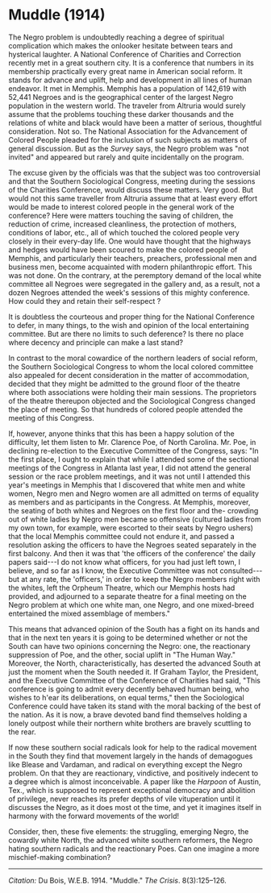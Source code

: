 <!--
title:   Muddle
author:  Du Bois, W.E.B.
journal: The Crisis
year:    1914
volume:  8
issue:   3
pages:   125-126
-->

# Muddle (1914)

The Negro problem is undoubtedly reaching a degree of spiritual
complication which makes the onlooker hesitate between tears and
hysterical laughter. A National Conference of Charities and Correction
recently met in a great southern city. It is a conference that numbers
in its membership practically every great name in American social
reform. It stands for advance and uplift, help and development in all
lines of human endeavor. It met in Memphis. Memphis has a population of
142,619 with 52,441 Negroes and is the geographical center of the
largest Negro population in the western world. The traveler from
Altruria would surely assume that the problems touching these darker
thousands and the relations of white and black would have been a matter
of serious, thoughtful consideration. Not so. The National Association
for the Advancement of Colored People pleaded for the inclusion of such
subjects as matters of general discussion. But as the *Survey* says, the
Negro problem was "not invited" and appeared but rarely and quite
incidentally on the program.

The excuse given by the officials was that the subject was too
controversial and that the Southern Sociological Congress, meeting
during the sessions of the Charities Conference, would discuss these
matters. Very good. But would not this same traveller from Altruria
assume that at least every effort would be made to interest colored people in the general work of the conference? Here were matters touching the saving of children, the reduction of crime, increased cleanliness, the protection of mothers, conditions of labor, etc., all of which touched the colored people very
closely in their every-day life. One would have thought that the
highways and hedges would have been scoured to make the colored people
of Memphis, and particularly their teachers, preachers, professional men
and business men, become acquainted with modern philanthropic effort.
This was not done. On the contrary, at the peremptory demand of the
local white committee all Negroes were segregated in the gallery and, as
a result, not a dozen Negroes attended the week's sessions of this
mighty conference. How could they and retain their self-respect ?

It is doubtless the courteous and proper thing for the National
Conference to defer, in many things, to the wish and opinion of the
local entertaining committee. But are there no limits to such deference?
Is there no place where decency and principle can make a last stand?

In contrast to the moral cowardice of the northern leaders of social
reform, the Southern Sociological Congress to whom the local colored
committee also appealed for decent consideration in the matter of
accommodation, decided that they might be admitted to the ground floor
of the theatre where both associations were holding their main sessions.
The proprietors of the theatre thereupon objected and the Sociological Congress changed the place of meeting. So that hundreds of colored people attended the meeting of this Congress.

If, however, anyone thinks that this has been a happy solution of the
difficulty, let them listen to Mr. Clarence Poe, of North Carolina. Mr.
Poe, in declining re-election to the Executive Committee of the
Congress, says: "In the first place, I ought to explain that while I attended some of the sectional meetings of the Congress in Atlanta last year, I did not
attend the general session or the race problem meetings, and it was not
until I attended this year's meetings in Memphis that I discovered that
white men and white women, Negro men and Negro women are all admitted on
terms of equality as members and as participants in the Congress. At
Memphis, moreover, the seating of both whites and Negroes on the first
floor and the- crowding out of white ladies by Negro men became so
offensive (cultured ladies from my own town, for example, were escorted
to their seats by Negro ushers) that the local Memphis committee could
not endure it, and passed a resolution asking the officers to have the
Negroes seated separately in the first balcony. And then it was that
'the officers of the conference' the daily papers said---I do not know
what officers, for you had just left town, I believe, and so far as I
know, the Executive Committee was not consulted---but at any rate, the
'officers,' in order to keep the Negro members right with the whites,
left the Orpheum Theatre, which our Memphis hosts had provided, and
adjourned to a separate theatre for a final meeting on the Negro problem
at which one white man, one Negro, and one mixed-breed entertained the
mixed assemblage of members."

This means that advanced opinion of the South has a fight on its hands
and that in the next ten years it is going to be determined whether or
not the South can have two opinions concerning the Negro: one, the
reactionary suppression of Poe, and the other, social uplift in "The Human Way." Moreover,
the North, characteristically, has deserted the advanced South at just
the moment when the South needed it. If Graham Taylor, the President,
and the Executive Committee of the Conference of Charities had said,
"This conference is going to admit every decently behaved human being,
who wishes to h\'ear its deliberations, on equal terms," then the
Sociological Conference could have taken its stand with the moral
backing of the best of the nation. As it is now, a brave devoted band
find themselves holding a lonely outpost while their northern white
brothers are bravely scuttling to the rear.

If now these southern social radicals look for help to the radical
movement in the South they find that movement largely in the hands of
demagogues like Blease and Vardaman, and radical on everything except
the Negro problem. On that they are reactionary, vindictive, and
positively indecent to a degree which is almost inconceivable. A paper
like the *Harpoon* of Austin, Tex., which is supposed to represent
exceptional democracy and abolition of privilege, never reaches its
prefer depths of vile vituperation until it discusses the Negro, as it
does most ot the time, and yet it imagines itself in harmony with the
forward movements of the world!

Consider, then, these five elements: the struggling, emerging Negro, the
cowardly white North, the advanced white southern reformers, the Negro
hating southern radicals and the reactionary Poes. Can one imagine a
more mischief-making combination?

______________
*Citation:* Du Bois, W.E.B. 1914. "Muddle." *The Crisis*. 8(3):125&ndash;126.
